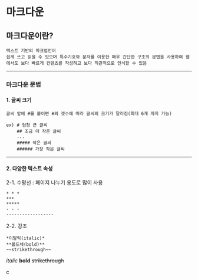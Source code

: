 # 마크다운

## 마크다운이란?
```
텍스트 기반의 마크업언어
쉽게 쓰고 읽을 수 있으며 특수기호와 문자를 이용한 매우 간단한 구조의 문법을 사용하여 웹에서도 보다 빠르게 컨텐츠를 작성하고 보다 직관적으로 인식할 수 있음
```
---

### 마크다운 문법
#### 1. 글씨 크기
```
글씨 앞에 #를 붙이면 #의 갯수에 따라 글씨의 크기가 달라짐(최대 6개 까지 가능)

ex) # 엄청 큰 글씨
    ## 조금 더 작은 글씨
    ...
    ##### 작은 글씨
    ###### 가장 작은 글씨
```

---

#### 2. 다양한 텍스트 속성
2-1. 수평선 : 페이지 나누기 용도로 많이 사용
```
* * *
***
*****
- - -
------------------
```
2-2. 강조
```
*이탈릭(italic)*
**볼드체(bold)**
~~strikethrough~~
```
*italic*
**bold**
~~strikethrough~~

c
